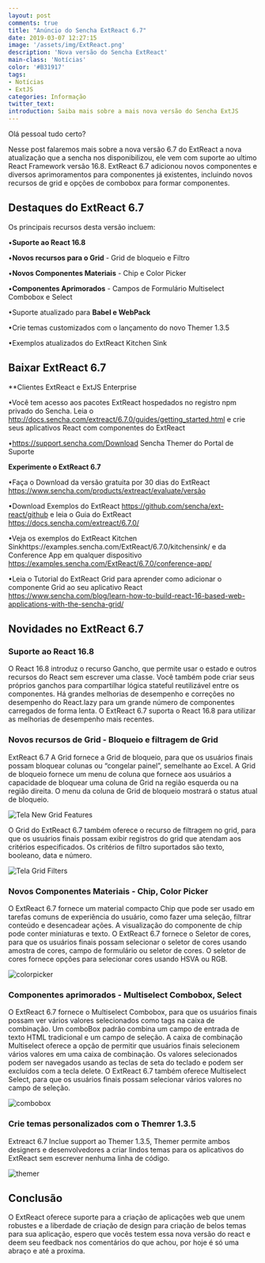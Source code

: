 ```yaml
---
layout: post
comments: true
title: "Anúncio do Sencha ExtReact 6.7"
date: 2019-03-07 12:27:15
image: '/assets/img/ExtReact.png'
description: 'Nova versão do Sencha ExtReact'
main-class: 'Notícias'
color: '#B31917'
tags:
- Notícias
- ExtJS
categories: Informação
twitter_text:
introduction: Saiba mais sobre a mais nova versão do Sencha ExtJS
---
```


Olá pessoal tudo certo?

Nesse post falaremos mais sobre a nova versão 6.7 do ExtReact a nova atualização que a sencha nos disponibilizou, ele vem com suporte ao ultimo React Framework versão 16.8.
ExtReact 6.7 adicionou novos componentes e diversos aprimoramentos para componentes já existentes, incluindo novos recursos de grid e opções de combobox para formar componentes.

## Destaques do ExtReact 6.7

Os principais recursos desta versão incluem:

•**Suporte ao React 16.8**

•**Novos recursos para o Grid** - Grid de bloqueio e Filtro

•**Novos Componentes Materiais** - Chip e Color Picker

•**Componentes Aprimorados** - Campos de Formulário Multiselect Combobox e Select

•Suporte atualizado para **Babel e WebPack**

•Crie temas customizados com o lançamento do novo Themer 1.3.5 

•Exemplos atualizados do ExtReact Kitchen Sink 

## Baixar ExtReact 6.7 

**Clientes ExtReact e ExtJS Enterprise

•Você tem acesso aos pacotes ExtReact hospedados no registro npm privado do Sencha. Leia o  http://docs.sencha.com/extreact/6.7.0/guides/getting_started.html e crie seus aplicativos React com componentes do ExtReact

•https://support.sencha.com/Download Sencha Themer do Portal de Suporte

**Experimente o ExtReact 6.7**

•Faça o Download da  versão gratuita por 30 dias do ExtReact  https://www.sencha.com/products/extreact/evaluate/versão 

•Download Exemplos do ExtReact https://github.com/sencha/ext-react/github e leia o Guia do ExtReact https://docs.sencha.com/extreact/6.7.0/

•Veja os exemplos do ExtReact Kitchen Sinkhttps://examples.sencha.com/ExtReact/6.7.0/kitchensink/ e da Conference App  em qualquer dispositivo
https://examples.sencha.com/ExtReact/6.7.0/conference-app/

•Leia o Tutorial do ExtReact Grid para aprender como adicionar o componente Grid ao seu aplicativo React https://www.sencha.com/blog/learn-how-to-build-react-16-based-web-applications-with-the-sencha-grid/

## Novidades no ExtReact 6.7

### Suporte ao React 16.8

O React 16.8 introduz o recurso Gancho, que permite usar o estado e outros recursos do React sem escrever uma classe. Você também pode criar seus próprios ganchos para compartilhar lógica stateful reutilizável entre os componentes. Há grandes melhorias de desempenho e correções no desempenho do React.lazy para um grande número de componentes carregados de forma lenta. O ExtReact 6.7 suporta o React 16.8 para utilizar as melhorias de desempenho mais recentes.

### Novos recursos de Grid - Bloqueio e filtragem de Grid

ExtReact 6.7 A Grid fornece a Grid de bloqueio, para que os usuários finais possam bloquear colunas ou “congelar painel”, semelhante ao Excel. A Grid de bloqueio fornece um menu de coluna que fornece aos usuários a capacidade de bloquear uma coluna de Grid na região esquerda ou na região direita. O menu da coluna de Grid de bloqueio mostrará o status atual de bloqueio.

![Tela New Grid Features](https://www.sencha.com/wp-content/uploads/2019/02/extreact_locked.png)

O Grid do ExtReact 6.7 também oferece o recurso de filtragem no grid, para que os usuários finais possam exibir registros do grid que atendam aos critérios especificados. Os critérios de filtro suportados são texto, booleano, data e número.

![Tela Grid Filters](https://www.sencha.com/wp-content/uploads/2019/02/ExtReact-grid-filtering.png)

### Novos Componentes Materiais - Chip, Color Picker

O ExtReact 6.7 fornece um material compacto Chip que pode ser usado em tarefas comuns de experiência do usuário, como fazer uma seleção, filtrar conteúdo e desencadear ações. A visualização do componente de chip pode conter miniaturas e texto. O ExtReact 6.7 fornece o Seletor de cores, para que os usuários finais possam selecionar o seletor de cores usando amostra de cores, campo de formulário ou seletor de cores. O seletor de cores fornece opções para selecionar cores usando HSVA ou RGB.

![colorpicker](https://www.sencha.com/wp-content/uploads/2019/02/ExtReact-color-picker.png)

### Componentes aprimorados - Multiselect Combobox, Select

O ExtReact 6.7 fornece o Multiselect Combobox, para que os usuários finais possam ver vários valores selecionados como tags na caixa de combinação. Um comboBox padrão combina um campo de entrada de texto HTML tradicional e um campo de seleção. A caixa de combinação Multiselect oferece a opção de permitir que usuários finais selecionem vários valores em uma caixa de combinação. Os valores selecionados podem ser navegados usando as teclas de seta do teclado e podem ser excluídos com a tecla delete. O ExtReact 6.7 também oferece Multiselect Select, para que os usuários finais possam selecionar vários valores no campo de seleção.

![combobox](https://www.sencha.com/wp-content/uploads/2019/02/ExtReact-multiselect.png)

### Crie temas personalizados com o Themrer 1.3.5

Extreact 6.7 Inclue support ao Themer 1.3.5, Themer permite ambos designers e desenvolvedores a criar lindos temas para os aplicativos do ExtReact sem escrever nenhuma linha de código.

![themer](https://www.sencha.com/wp-content/uploads/2019/03/image1.png)

## Conclusão

O ExtReact oferece suporte para a criação de aplicações web que unem robustes e a liberdade de criação de design para criação de belos temas para sua aplicação, espero que vocês testem essa nova versão do react e deem seu feedback nos comentários do que achou, por hoje é só uma abraço e até a proxíma.